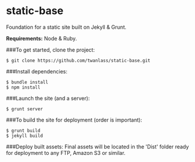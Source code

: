 static-base
========
Foundation for a static site built on Jekyll & Grunt. 

__Requirements:__ Node & Ruby.

###To get started, clone the project:

```
$ git clone https://github.com/twanlass/static-base.git
```

###Install dependencies:

``` 
$ bundle install
$ npm install
```
###Launch the site (and a server):

```
$ grunt server
```

###To build the site for deployment (order is important):

```
$ grunt build
$ jekyll build
```

###Deploy built assets:
Final assets will be located in the 'Dist' folder ready for deployment to any FTP, Amazon S3 or similar.